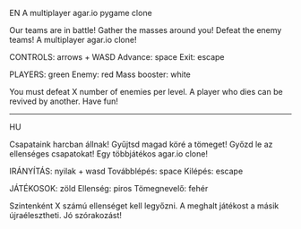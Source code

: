 EN
A multiplayer agar.io pygame clone

Our teams are in battle!
Gather the masses around you!
Defeat the enemy teams!
A multiplayer agar.io clone!

CONTROLS: arrows + WASD
Advance: space
Exit: escape

PLAYERS: green
Enemy: red
Mass booster: white

You must defeat X number of enemies per level.
A player who dies can be revived by another.
Have fun!

---
HU

Csapataink harcban állnak! 
Gyűjtsd magad köré a tömeget! 
Győzd le az ellenséges csapatokat! 
Egy többjátékos agar.io clone!

IRÁNYÍTÁS: nyilak + wasd
Továbblépés: space
Kilépés: escape

JÁTÉKOSOK: zöld
Ellenség: piros
Tömegnevelő: fehér

Szintenként X számú ellenséget kell legyőzni.
A meghalt játékost a másik újraélesztheti.
Jó szórakozást!
